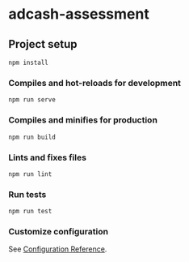 # adcash-assessment

## Project setup
```
npm install
```

### Compiles and hot-reloads for development
```
npm run serve
```

### Compiles and minifies for production
```
npm run build
```

### Lints and fixes files
```
npm run lint
```

### Run tests
```
npm run test
```

### Customize configuration
See [Configuration Reference](https://cli.vuejs.org/config/).
